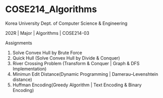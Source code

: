# COSE214_Algorithms
Korea University Dept. of Computer Science & Engineering 

202R | Major | Algorithms | COSE214-03 

Assignments 
  1. Solve Convex Hull by Brute Force
  2. Quick Hull (Solve Convex Hull by Divide & Conquer)
  3. River Crossing Problem (Transform & Conquer | Graph & DFS Implementation)
  4. Minimun Edit Distance(Dynamic Programming | Damerau–Levenshtein distance)
  5. Huffman Encoding(Greedy Algorithm | Text Encoding & Binary Encoding)
